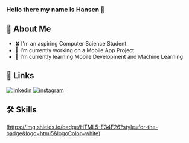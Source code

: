 ### Hello there my name is Hansen 👋

## 🚀 About Me
- 🍀 I'm an aspiring Computer Science Student
- 🔭 I’m currently working on a Mobile App Project 
- 🌱 I’m currently learning Mobile Development and Machine Learning
## 🔗 Links
[![linkedin](https://img.shields.io/badge/linkedin-0A66C2?style=for-the-badge&logo=linkedin&logoColor=white)](https://www.linkedin.com/in/hansen-andersen-6a0488221/)
[![instagram](https://img.shields.io/badge/Instagram-E4405F?style=for-the-badge&logo=instagram&logoColor=white)](https://www.instagram.com/andersenhansen/)
## 🛠 Skills
(https://img.shields.io/badge/HTML5-E34F26?style=for-the-badge&logo=html5&logoColor=white)
<!--
**whizt/whizt** is a ✨ _special_ ✨ repository because its `README.md` (this file) appears on your GitHub profile.

Here are some ideas to get you started:

- 🔭 I’m currently working on ...
- 🌱 I’m currently learning ...
- 👯 I’m looking to collaborate on ...
- 🤔 I’m looking for help with ...
- 💬 Ask me about ...
- 📫 How to reach me: ...
- 😄 Pronouns: ...
- ⚡ Fun fact: ...
-->
